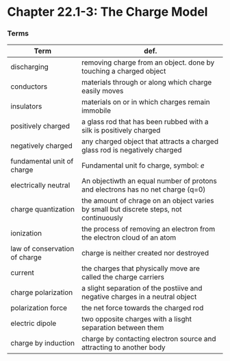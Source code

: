 # Chapter 22.1-3: The Charge Model

### Terms
|Term|def.|
|---|---|
|discharging|removing charge from an object. done by touching a charged object|
|conductors|materials through or along which charge easily moves|
|insulators|materials on or in which charges remain immobile|
|positively charged|a glass rod that has been rubbed with a silk is positively charged|
|negatively charged|any charged object that attracts a charged glass rod is negatively charged|
|fundamental unit of charge|Fundamental unit fo charge, symbol: $e$|
|electrically neutral|An objectiwth an equal number of protons and electrons has no net charge (q=0)|
|charge quantization|the amount of chrage on an object varies by small but discrete steps, not continuously|
|ionization|the process of removing an electron from the electron cloud of an atom|
|law of conservation of charge|charge is neither created nor destroyed|
|current|the charges that physically move are called the charge carriers|
|charge polarization|a slight separation of the postiive and negative charges in a neutral object|
|polarization force|the net force towards the charged rod|
|electric dipole|two opposite charges with a lisght separation between them|
|charge by induction|charge by contacting electron source and attracting to another body|
